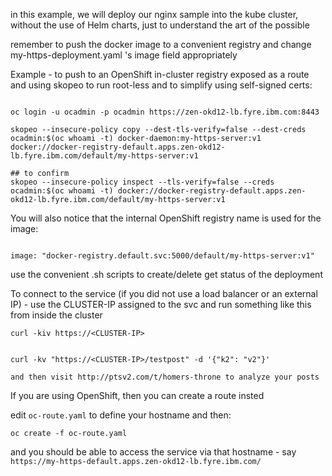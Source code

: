 in this example, we will deploy our nginx sample into the kube cluster, without the use of Helm charts, just to understand the art of the possible

remember to push the docker image to a convenient registry and change my-https-deployment.yaml 's image field appropriately

Example - to push to an OpenShift in-cluster registry exposed as a route and using skopeo to run root-less and to simplify using self-signed certs:

```

oc login -u ocadmin -p ocadmin https://zen-okd12-lb.fyre.ibm.com:8443

skopeo --insecure-policy copy --dest-tls-verify=false --dest-creds ocadmin:$(oc whoami -t) docker-daemon:my-https-server:v1 docker://docker-registry-default.apps.zen-okd12-lb.fyre.ibm.com/default/my-https-server:v1

## to confirm
skopeo --insecure-policy inspect --tls-verify=false --creds ocadmin:$(oc whoami -t) docker://docker-registry-default.apps.zen-okd12-lb.fyre.ibm.com/default/my-https-server:v1

```


You will also notice that the internal OpenShift registry name is used for the image:

```

image: "docker-registry.default.svc:5000/default/my-https-server:v1"

```

use the convenient .sh scripts to create/delete get status of the deployment

To connect to the service (if you did not use a load balancer or an external IP) - use the CLUSTER-IP assigned to the svc and run something like this from inside the cluster

```
curl -kiv https://<CLUSTER-IP>


curl -kv "https://<CLUSTER-IP>/testpost" -d '{"k2": "v2"}'

and then visit http://ptsv2.com/t/homers-throne to analyze your posts

```

If you are using OpenShift, then you can create a route insted

edit `oc-route.yaml` to define your hostname and then:

```
oc create -f oc-route.yaml
```

and you should be able to access the service via that hostname - say `https://my-https-default.apps.zen-okd12-lb.fyre.ibm.com/`
